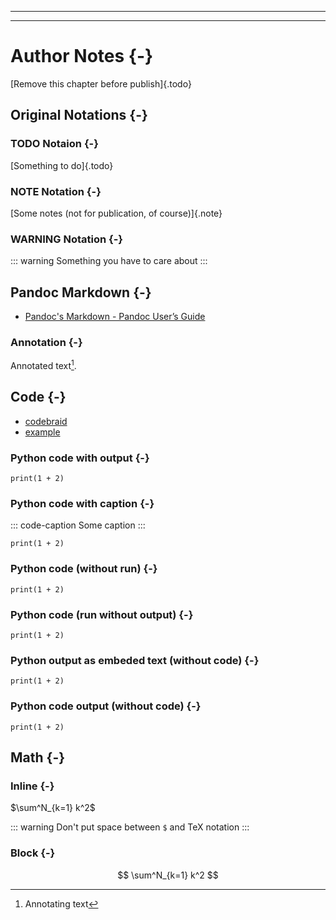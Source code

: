 
----

----

Author Notes {-}
============

[Remove this chapter before publish]{.todo}

Original Notations {-}
------------------

### TODO Notaion {-}

[Something to do]{.todo}

### NOTE Notation {-}

[Some notes (not for publication, of course)]{.note}

### WARNING Notation {-}

::: warning
Something you have to care about
:::

Pandoc Markdown {-}
---------------

- [Pandoc's Markdown - Pandoc User’s Guide](https://pandoc.org/MANUAL.html#pandocs-markdown)

### Annotation {-}

Annotated text[^annot].

[^annot]: Annotating text

Code {-}
----

- [codebraid](https://github.com/gpoore/codebraid/)
- [example](https://htmlpreview.github.io/?https://github.com/gpoore/codebraid/blob/master/examples/python.html)

### Python code with output {-}

```{.python .cb-run session=cheat_sheet show=code+stdout}
print(1 + 2)
```

### Python code with caption {-}

::: code-caption
Some caption
:::
```{.python .cb-run session=cheat_sheet show=code+stdout}
print(1 + 2)
```

### Python code (without run) {-}

```{.python .cb-code}
print(1 + 2)
```

### Python code (run without output) {-}

```{.python .cb-code show=code}
print(1 + 2)
```

### Python output as embeded text (without code) {-}

```{.python .cb-run session=cheat_sheet_no_code}
print(1 + 2)
```

### Python code output (without code) {-}

```{.python .cb-run session=cheat_sheet_no_code show=stdout}
print(1 + 2)
```


Math {-}
----

### Inline {-}

$\sum^N_{k=1} k^2$

::: warning
Don't put space between `$` and TeX notation
:::

### Block {-}

$$
\sum^N_{k=1} k^2
$$
